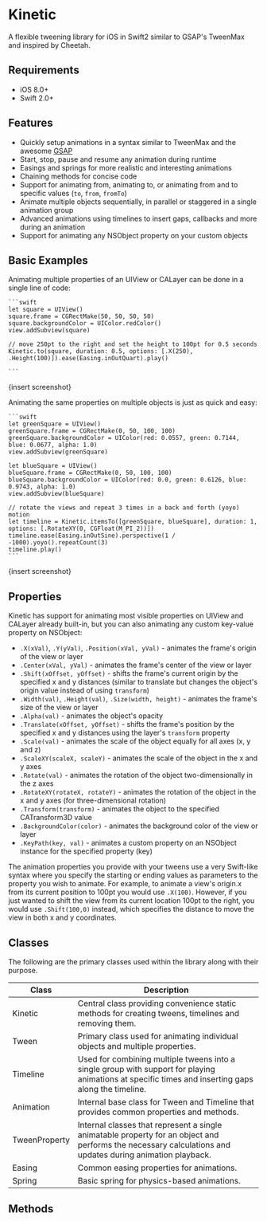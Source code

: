 Kinetic
======
A flexible tweening library for iOS in Swift2 similar to GSAP's TweenMax and inspired by Cheetah.

Requirements
----
- iOS 8.0+
- Swift 2.0+

Features
----
- Quickly setup animations in a syntax similar to TweenMax and the awesome [GSAP](http://greensock.com/gsap)
- Start, stop, pause and resume any animation during runtime
- Easings and springs for more realistic and interesting animations
- Chaining methods for concise code
- Support for animating from, animating to, or animating from and to specific values (`to`, `from`, `fromTo`)
- Animate multiple objects sequentially, in parallel or staggered in a single animation group
- Advanced animations using timelines to insert gaps, callbacks and more during an animation
- Support for animating any NSObject property on your custom objects

Basic Examples
----
Animating multiple properties of an UIView or CALayer can be done in a single line of code:

	```swift
	let square = UIView()
	square.frame = CGRectMake(50, 50, 50, 50)
	square.backgroundColor = UIColor.redColor()
	view.addSubview(square)
	
	// move 250pt to the right and set the height to 100pt for 0.5 seconds
	Kinetic.to(square, duration: 0.5, options: [.X(250), .Height(100)]).ease(Easing.inOutQuart).play()

	```
	
{insert screenshot}
	
Animating the same properties on multiple objects is just as quick and easy:

	```swift
	let greenSquare = UIView()
	greenSquare.frame = CGRectMake(0, 50, 100, 100)
	greenSquare.backgroundColor = UIColor(red: 0.0557, green: 0.7144, blue: 0.0677, alpha: 1.0)
	view.addSubview(greenSquare)
		
	let blueSquare = UIView()
	blueSquare.frame = CGRectMake(0, 50, 100, 100)
	blueSquare.backgroundColor = UIColor(red: 0.0, green: 0.6126, blue: 0.9743, alpha: 1.0)
	view.addSubview(blueSquare)
	
	// rotate the views and repeat 3 times in a back and forth (yoyo) motion
	let timeline = Kinetic.itemsTo([greenSquare, blueSquare], duration: 1, options: [.RotateXY(0, CGFloat(M_PI_2))])
	timeline.ease(Easing.inOutSine).perspective(1 / -1000).yoyo().repeatCount(3)
	timeline.play()
	```
	
{insert screenshot}

Properties
----
Kinetic has support for animating most visible properties on UIView and CALayer already built-in, but you can also animating any custom key-value property on NSObject:

- `.X(xVal)`, `.Y(yVal)`, `.Position(xVal, yVal)` - animates the frame's origin of the view or layer
- `.Center(xVal, yVal)` - animates the frame's center of the view or layer
- `.Shift(xOffset, yOffset)` - shifts the frame's current origin by the specified x and y distances (similar to translate but changes the object's origin value instead of using `transform`)
- `.Width(val)`, `.Height(val)`, `.Size(width, height)` - animates the frame's size of the view or layer
- `.Alpha(val)` - animates the object's opacity
- `.Translate(xOffset, yOffset)` - shifts the frame's position by the specified x and y distances using the layer's `transform` property
- `.Scale(val)` - animates the scale of the object equally for all axes (x, y and z)
- `.ScaleXY(scaleX, scaleY)` - animates the scale of the object in the x and y axes
- `.Rotate(val)` - animates the rotation of the object two-dimensionally in the z axes
- `.RotateXY(rotateX, rotateY)` - animates the rotation of the object in the x and y axes (for three-dimensional rotation)
- `.Transform(transform)` - animates the object to the specified CATransform3D value
- `.BackgroundColor(color)` - animates the background color of the view or layer
- `.KeyPath(key, val)` - animates a custom property on an NSObject instance for the specified property (key)

The animation properties you provide with your tweens use a very Swift-like syntax where you specify the starting or ending values as parameters to the property you wish to animate. For example, to animate a view's origin.x from its current position to 100pt you would use `.X(100)`. However, if you just wanted to shift the view from its current location 100pt to the right, you would use `.Shift(100,0)` instead, which specifies the distance to move the view in both x and y coordinates.

Classes
----
The following are the primary classes used within the library along with their purpose.

| Class         | Description                                                                                                                                               |
|---------------|-----------------------------------------------------------------------------------------------------------------------------------------------------------|
| Kinetic       | Central class providing convenience static methods for creating tweens, timelines and removing them.                                                      |
| Tween         | Primary class used for animating individual objects and multiple properties.                                                                              |
| Timeline      | Used for combining multiple tweens into a single group with support for playing animations at specific times and inserting gaps along the timeline.       |
| Animation     | Internal base class for Tween and Timeline that provides common properties and methods.                                                                   |
| TweenProperty | Internal classes that represent a single animatable property for an object and performs the necessary calculations and updates during animation playback. |
| Easing        | Common easing properties for animations.                                                                                                                  |
| Spring        | Basic spring for physics-based animations.                                                                                                                |

Methods
----
